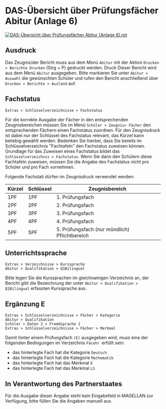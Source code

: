 ﻿# DAS-Übersicht über Prüfungsfächer Abitur (Anlage 6)

[2]:/assets/images/DAS/das34.png "DAS-Übersicht über Prüfungsfächer Abitur (Anlage 6).rpt"
[![DAS-Übersicht über Prüfungsfächer Abitur (Anlage 6).rpt][2]][2]

## Ausdruck

Das Zeugnis/der Bericht muss aus dem Menü `Abitur` mit der Aktion `Drucken > Berichte Drucken` (Strg + P) gedruckt werden.
Druck
Dieser Bericht wird aus dem Menü `Abitur` ausgegeben. Bitte markieren Sie unter `Abitur > Auswahl` die gewünschten Schüler und rufen den Bericht anschließend über `Drucken > Berichte > Ausland` auf.

## Fachstatus

 `Extras > Schlüsselverzeichnisse > Fachstatus`

Für die korrekte Ausgabe der Fächer in den entsprechenden Zeugnisbereichen müssen Sie im Menü `Schüler > Zeugnis> Fächer` den entsprechenden Fächern einen Fachstatus zuordnen. Für den Zeugnisdruck ist dabei nur der Schlüssel des Fachstatus relevant, das Kürzel kann beliebig gewählt werden. Bedenken Sie hierbei, dass Sie bereits im Schlüsselverzeichnis "Fachtafeln" den Fachstatus zuweisen können. Grundlage für das Zuweisen eines Fachstatus bildet das `Schlüsselverzeichnis > Fachstatus`. Wenn Sie dann den Schülern diese Fachtafeln zuweisen, müssen Sie die Angabe des Fachstatus nicht pro Schüler und pro Fach vornehmen.

Folgende Fachstati dürfen im Zeugnisdruck verwendet werden:

Kürzel |  Schlüssel | Zeugnisbereich
--|--|--
1PF | 1PF  | 1. Prüfungsfach
2PF  |  2PF  |  2. Prüfungsfach
3PF  |  3PF |  3. Prüfungsfach
4PF  |  4PF | 4. Prüfungsfach
5PF | 5PF | 5. Prüfungsfach (nur mündlich) Pflichtbereich

## Unterrichtssprache

`Extras > Verzeichnisse > Kurssprache`<br/> `Abitur > Qualifikation > Q1Bilingual`

Bitte legen Sie die Kurssprachen im gleichnamigen Verzeichnis an, der Bericht gibt die Bezeichnung der unter `Abitur > Qualifikation > Q1Bilingual` erfassten Kurssprache aus.

## Ergänzung E

`Extras > Schlüsselverzeichnisse > Fächer > Kategorie`<br/> `Abitur > Qualifikation`<br/>`Schüler > Daten 3 > Fremdsprache 1`<br/>`Extras > Schlüsselverzeichnisse > Fächer > Merkmal`

Damit hinter einem Prüfungsfach `(E)` ausgegeben wird, muss eine der folgenden Bedingungen im Verzeichnis `Fäcehr `erfüllt sein:

* das hinterlegte Fach hat die Kategorie `Deutsch`
* das hinterlegte Fach hat die Kategorie `Mathematik`
* das hinterlegte Fach hat das Merkmal `E`
* das hinterlegte Fach hat das Merkmal `LS`

## In Verantwortung des Partnerstaates

Für die Ausgabe dieser Angabe steht kein Eingabefeld in MAGELLAN zur Verfügung, bitte füllen Sie die Angaben manuell aus.

